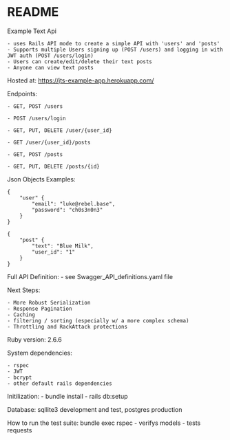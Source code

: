 # README

Example Text Api
	
	- uses Rails API mode to create a simple API with 'users' and 'posts'
	- Supports multiple Users signing up (POST /users) and logging in with JWT auth (POST /users/login)
	- Users can create/edit/delete their text posts
	- Anyone can view text posts

Hosted at: https://jts-example-app.herokuapp.com/

Endpoints:

	- GET, POST /users
	
	- POST /users/login
	
	- GET, PUT, DELETE /user/{user_id}
	
	- GET /user/{user_id}/posts
	
	- GET, POST /posts
	
	- GET, PUT, DELETE /posts/{id}


Json Objects Examples:

	{
		"user" {
			"email": "luke@rebel.base",
			"password": "ch0s3n0n3"
		}
	}

	{
		"post" {
			"text": "Blue Milk",
			"user_id": "1"
		}
	}


Full API Definition:
	- see Swagger_API_definitions.yaml file


Next Steps:

	- More Robust Serialization 
	- Response Pagination 
	- Caching 
	- filtering / sorting (especially w/ a more complex schema) 
	- Throttling and RackAttack protections


Ruby version: 2.6.6

System dependencies:

	- rspec
	- JWT
	- bcrypt
	- other default rails dependencies

Initilization: 
	- bundle install
	- rails db:setup

Database: sqllite3 development and test, postgres production

How to run the test suite: bundle exec rspec
	- verifys models
	- tests requests

